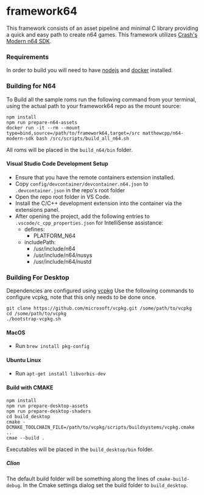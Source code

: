 # framework64
This framework consists of an asset pipeline and minimal C library providing a quick and easy path to create n64 games.
This framework utilizes [Crash's Modern n64 SDK](https://github.com/CrashOveride95/n64sdkmod).

### Requirements
In order to build you will need to have [nodejs](https://nodejs.org/en/) and [docker](https://www.docker.com/) installed.

### Building for N64

To Build all the sample roms run the following command from your terminal, using the actual path to your framework64 repo as the mount source:
```
npm install
npm run prepare-n64-assets
docker run -it --rm --mount type=bind,source=/path/to/framework64,target=/src matthewcpp/n64-modern-sdk bash /src/scripts/build_all_n64.sh
```

All roms will be placed in the `build_n64/bin` folder.

#### Visual Studio Code Development Setup
- Ensure that you have the remote containers extension installed.
- Copy `config/devcontainer/devcontainer.n64.json` to `.devcontainer.json` in the repo's root folder
- Open the repo root folder in VS Code.
- Install the C/C++ development extension into the container via the extensions panel.
- After opening the project, add the following entries to `.vscode/c_cpp_properties.json` for IntelliSense assistance:
  - defines:
    - PLATFORM_N64
  - includePath:
    - /usr/include/n64
    - /usr/include/n64/nusys
    - /usr/include/n64/nustd


### Building For Desktop
Dependencies are configured using [vcpkg](https://vcpkg.io/en/index.html)
Use the following commands to configure vcpkg, note that this only needs to be done once.
```shell
git clone https://github.com/microsoft/vcpkg.git /some/path/to/vcpkg
cd /some/path/to/vcpkg
./bootstrap-vcpkg.sh 
```

#### MacOS
- Run `brew install pkg-config`

#### Ubuntu Linux
- Run `apt-get install libvorbis-dev`

#### Build with CMAKE
```shell
npm install
npm run prepare-desktop-assets
npm run prepare-desktop-shaders
cd build_desktop
cmake -DCMAKE_TOOLCHAIN_FILE=/path/to/vcpkg/scripts/buildsystems/vcpkg.cmake ..
cmae --build .
```

Executables will be placed in the `build_desktop/bin` folder.

##### Clion
The default build folder will be something along the lines of `cmake-build-debug`.  In the Cmake settings dialog set the build folder to `build_desktop`.



